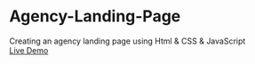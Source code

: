 # Agency-Landing-Page
Creating an agency landing page using Html &amp; CSS &amp; JavaScript  
[Live Demo](https://rexlinus.github.io/Agency-Landing-Page/)
